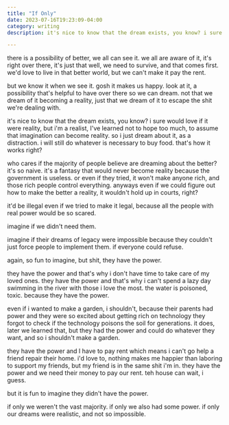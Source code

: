 ```yaml
---
title: "If Only"
date: 2023-07-16T19:23:09-04:00
category: writing
description: it's nice to know that the dream exists, you know? i sure would love if it were reality, but i'm a realist, I've learned not to hope too much, to assume that imagination can become reality. so i just dream about it, as a distraction. i will still do whatever is necessary to buy food. that's how it works right?

---
```


there is a possibility of better, we all can see it. we all are aware of it, it's right over there, it's just that well, we need to survive, and that comes first. we'd love to live in that better world, but we can't make it pay the rent. 

but we know it when we see it. gosh it makes us happy. look at it, a possibility that's helpful to have over there so we can dream. not that we dream of it becoming a reality, just that we dream of it to escape the shit we're dealing with.

it's nice to know that the dream exists, you know? i sure would love if it were reality, but i'm a realist, I've learned not to hope too much, to assume that imagination can become reality. so i just dream about it, as a distraction. i will still do whatever is necessary to buy food. that's how it works right?

who cares if the majority of people believe are dreaming about the better? it's so naive. it's a fantasy that would never become reality because the government is useless. or even if they tried, it won't make anyone rich, and those rich people control everything. anyways even if we could figure out how to make the better a reality, it wouldn't hold up in courts, right? 

it'd be illegal even if we tried to make it legal, because all the people with real power would be so scared.

imagine if we didn't need them.

imagine if their dreams of legacy were impossible because they couldn't just force people to implement them. if everyone could refuse.

again, so fun to imagine, but shit, they have the power. 

they have the power and that's why i don't have time to take care of my loved ones. they have the power and that's why i can't spend a lazy day swimming in the river with those i love the most. the water is poisoned, toxic. because they have the power.

even if i wanted to make a garden, i shouldn't, because their parents had power and they were so excited about getting rich on technology they forgot to check if the technology poisons the soil for generations. it does, later we learned that, but they had the power and could do whatever they want, and so i shouldn't make a garden.

they have the power and I have to pay rent which means i can't go help a friend repair their home. i'd love to, nothing makes me happier than laboring to support my friends, but my friend is in the same shit i'm in. they have the power and we need their money to pay our rent. teh house can wait, i guess.

but it is fun to imagine they didn't have the power.

if only we weren't the vast majority. if only we also had some power. if only our dreams were realistic, and not so impossible. 
